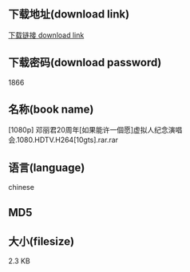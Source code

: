 ## 下载地址(download link)
[下载链接 download link](https://voluble-croquembouche-d321dc.netlify.app/?s=%5B1080p%5D+%E9%82%93%E4%B8%BD%E5%90%9B20%E5%91%A8%E5%B9%B4%5B%E5%A6%82%E6%9E%9C%E8%83%BD%E8%AE%B8%E4%B8%80%E5%80%8B%E6%84%BF%5D%E8%99%9A%E6%8B%9F%E4%BA%BA%E7%BA%AA%E5%BF%B5%E6%BC%94%E5%94%B1%E4%BC%9A.1080.HDTV.H264%5B10gts%5D.rar)

## 下载密码(download password)
1866

## 名称(book name)
[1080p] 邓丽君20周年[如果能许一個愿]虚拟人纪念演唱会.1080.HDTV.H264[10gts].rar.rar

## 语言(language)
chinese

## MD5


## 大小(filesize)
2.3 KB

